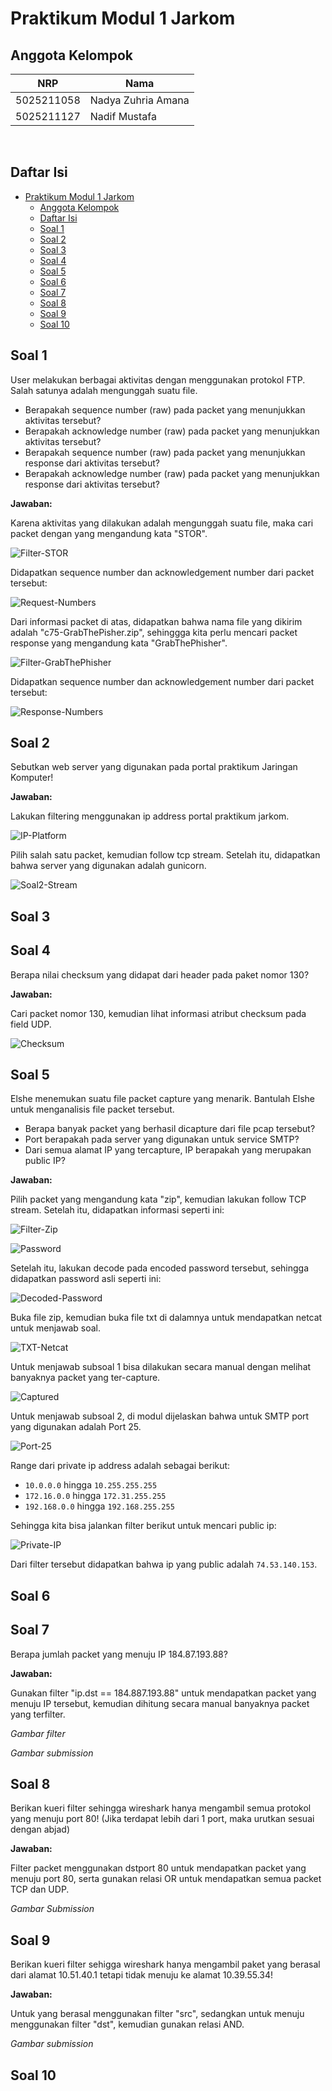 # Praktikum Modul 1 Jarkom

## Anggota Kelompok

| NRP        | Nama                 |
| ---        | ---                  |
| 5025211058 | Nadya Zuhria Amana   |
| 5025211127 | Nadif Mustafa        |

<br>

## Daftar Isi

- [Praktikum Modul 1 Jarkom](#praktikum-modul-1-jarkom)
  - [Anggota Kelompok](#anggota-kelompok)
  - [Daftar Isi](#daftar-isi)
  - [Soal 1](#soal-1)
  - [Soal 2](#soal-2)
  - [Soal 3](#soal-3)
  - [Soal 4](#soal-4)
  - [Soal 5](#soal-5)
  - [Soal 6](#soal-6)
  - [Soal 7](#soal-7)
  - [Soal 8](#soal-8)
  - [Soal 9](#soal-9)
  - [Soal 10](#soal-10)

## Soal 1

User melakukan berbagai aktivitas dengan menggunakan protokol FTP. Salah satunya adalah mengunggah suatu file.

- Berapakah sequence number (raw) pada packet yang menunjukkan aktivitas tersebut?
- Berapakah acknowledge number (raw) pada packet yang menunjukkan aktivitas tersebut?
- Berapakah sequence number (raw) pada packet yang menunjukkan response dari aktivitas tersebut?
- Berapakah acknowledge number (raw) pada packet yang menunjukkan response dari aktivitas tersebut?

**Jawaban:**

Karena aktivitas yang dilakukan adalah mengunggah suatu file, maka cari packet dengan yang mengandung kata "STOR".

![Filter-STOR](images/Soal1_STOR.png)

Didapatkan sequence number dan acknowledgement number dari packet tersebut:

![Request-Numbers](images/Soal1_numbers.png)

Dari informasi packet di atas, didapatkan bahwa nama file yang dikirim adalah "c75-GrabThePisher.zip", sehinggga kita perlu mencari packet response yang mengandung kata "GrabThePhisher".

![Filter-GrabThePhisher](images/Soal1_GrabThePhisher.png)

Didapatkan sequence number dan acknowledgement number dari packet tersebut:

![Response-Numbers](images/Soal1_Response.png)

## Soal 2

Sebutkan web server yang digunakan pada portal praktikum Jaringan Komputer!

**Jawaban:**

Lakukan filtering menggunakan ip address portal praktikum jarkom.

![IP-Platform](images/Soal2_ip.png)

Pilih salah satu packet, kemudian follow tcp stream. Setelah itu, didapatkan bahwa server yang digunakan adalah gunicorn.

![Soal2-Stream](images/Soal2_Stream.png)

## Soal 3


## Soal 4

Berapa nilai checksum yang didapat dari header pada paket nomor 130?

**Jawaban:**

Cari packet nomor 130, kemudian lihat informasi atribut checksum pada field UDP.

![Checksum](images/Soal4_Checksum.png)

## Soal 5

Elshe menemukan suatu file packet capture yang menarik. Bantulah Elshe untuk menganalisis file packet tersebut.

- Berapa banyak packet yang berhasil dicapture dari file pcap tersebut?
- Port berapakah pada server yang digunakan untuk service SMTP?
- Dari semua alamat IP yang tercapture, IP berapakah yang merupakan public IP?

**Jawaban:**

Pilih packet yang mengandung kata "zip", kemudian lakukan follow TCP stream. Setelah itu, didapatkan informasi seperti ini:

![Filter-Zip](images/Soal5_zip.png)

![Password](images/Soal5_Password.png)

Setelah itu, lakukan decode pada encoded password tersebut, sehingga didapatkan password asli seperti ini:

![Decoded-Password](images/Soal5_Decode.png)

Buka file zip, kemudian buka file txt di dalamnya untuk mendapatkan netcat untuk menjawab soal.

![TXT-Netcat](images/Soal5_netcat.png)

Untuk menjawab subsoal 1 bisa dilakukan secara manual dengan melihat banyaknya packet yang ter-capture.

![Captured](images/Soal5_Captured.png)

Untuk menjawab subsoal 2, di modul dijelaskan bahwa untuk SMTP port yang digunakan adalah Port 25.

![Port-25](images/Soal5_Port25.png)

Range dari private ip address adalah sebagai berikut:
- `10.0.0.0` hingga `10.255.255.255`
- `172.16.0.0` hingga `172.31.255.255`
- `192.168.0.0` hingga `192.168.255.255`

Sehingga kita bisa jalankan filter berikut untuk mencari public ip:

![Private-IP](images/Soal5_Private.png)

Dari filter tersebut didapatkan bahwa ip yang public adalah `74.53.140.153`.

## Soal 6

## Soal 7

Berapa jumlah packet yang menuju IP 184.87.193.88?

**Jawaban:**

Gunakan filter "ip.dst == 184.887.193.88" untuk mendapatkan packet yang menuju IP tersebut, kemudian dihitung secara manual banyaknya packet yang terfilter.

*Gambar filter*

*Gambar submission*

## Soal 8

Berikan kueri filter sehingga wireshark hanya mengambil semua protokol yang menuju port 80! (Jika terdapat lebih dari 1 port, maka urutkan sesuai dengan abjad)

**Jawaban:**

Filter packet menggunakan dstport 80 untuk mendapatkan packet yang menuju port 80, serta gunakan relasi OR untuk mendapatkan semua packet TCP dan UDP.

*Gambar Submission*

## Soal 9

Berikan kueri filter sehigga wireshark hanya mengambil paket yang berasal dari alamat 10.51.40.1 tetapi tidak menuju ke alamat 10.39.55.34!

**Jawaban:**

Untuk yang berasal menggunakan filter "src", sedangkan untuk menuju menggunakan filter "dst", kemudian gunakan relasi AND.

*Gambar submission*

## Soal 10